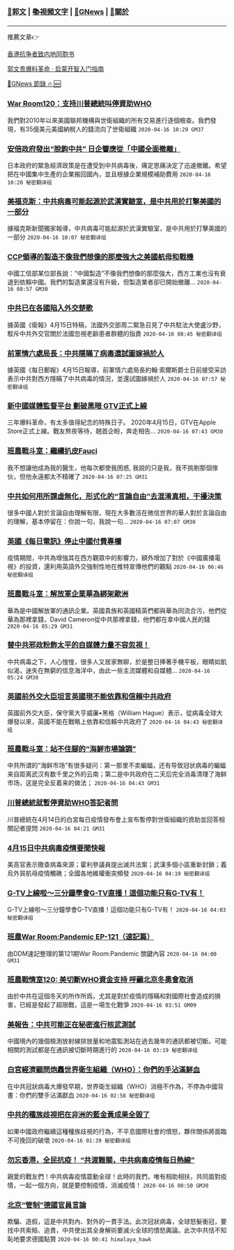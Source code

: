 ###  [:eagle:郭文](https://github.com/ourhimalayas/txt) | [:books:視頻文字](https://github.com/ourhimalayas/txt/blob/master/content/README.md) | [:newspaper:GNews](https://github.com/ourhimalayas/txt/blob/master/content/gnews/README.md) | [:pray:關於](https://github.com/ourhimalayas/home/tree/master/about)
---

推薦文章:point_right:

[香港抗争者致内地同胞书](https://github.com/ourhimalayas/news/blob/master/2019/08/a_letter_from_the_hong_kong_people.md)

[郭文贵爆料革命 · 启蒙开智入门指南](https://github.com/ourhimalayas/txt/issues/1)

[:newspaper:GNews 節錄 :fire: :new:](https://github.com/ourhimalayas/txt/blob/master/content/gnews/README.md) 



### [War Room120：支持川普總統叫停資助WHO](/content/gnews/1/README.md)

我們對2010年以來美國聯邦機構與世衛組織的所有交易進行逐個檢查。我們發現，有35億美元美國納稅人的錢流向了世衛組織  `2020-04-16 10:29 GM37`

### [安倍政府發出“脫鉤中共” 日企響應從「中國全面撤離」](/content/gnews/2/README.md)

日本政府的緊急經濟政策是在遭受到中共病毒後，痛定思痛決定了迅速撤離。希望把在中國集中生產的企業搬回國內，並且根據企業規模補助費用  `2020-04-16 10:20 秘密翻译组`

### [美福克斯：中共病毒可能起源於武漢實驗室，是中共用於打擊美國的一部分](/content/gnews/3/README.md)

據福克斯新聞獨家報導，中共病毒可能起源於武漢實驗室，是中共用於打擊美國的一部分  `2020-04-16 10:07 秘密翻译组`

### [CCP領導的製造不像我們想像的那麼強大之美國航母和戰機](/content/gnews/4/README.md)

中國工信部某位部長說：“中國製造”不像我們想像的那麼強大，西方工業也沒有衰退到依賴中國。我們的製造業還沒有升級，但製造業者卻已開始撤離...  `2020-04-16 08:57 GM30`

### [中共已在各國陷入外交楚歌](/content/gnews/5/README.md)

據英國《衛報》4月15日特稿，法國外交部周二緊急召見了中共駐法大使盧沙野，駁斥中共外交官關於法國忽視老齡患者群體的指責  `2020-04-16 08:45 秘密翻译组`

### [前軍情六處局長：中共隱瞞了病毒還試圖嫁禍於人](/content/gnews/6/README.md)

據英國《每日郵報》4月15日報導，前軍情六處局長約翰·索爾斯爵士日前接受采訪表示中共對西方隱瞞了中共病毒的情況，並還試圖嫁禍於人  `2020-04-16 07:57 秘密翻译组`

### [新中國媒體監督平台 劃破黑暗 GTV正式上線](/content/gnews/7/README.md)

三年爆料革命，有太多值得紀念的特殊日子。 2020年4月15日，GTV在Apple Store正式上線。戰友熬夜等待，翹首企盼，奔走相告...  `2020-04-16 07:43 GM30`

### [班農戰斗室：繼續扒皮Fauci](/content/gnews/8/README.md)

我不想讓他成為我的醫生，他每次都使我困惑, 我說的只是我，我不挑剔那個傢伙，但他永遠都太不精確了  `2020-04-16 07:25 GM31`

### [中共如何用所謂虛無化，形式化的“言論自由”去混淆真相，干擾決策](/content/gnews/9/README.md)

很多中國人對於言論自由理解有限，現在大多數活在微信世界的華人對於言論自由的理解，基本停留在：你說一句，我說一句...  `2020-04-16 07:07 GM30`

### [英國《每日電訊》停止中國付費專欄](/content/gnews/10/README.md)

疫情期間，中共為增強其在西方觀眾中的影響力，額外增加了對於《中國廣播電視》的投資，還利用英語外交強制性地在推特宣傳他們的觀點  `2020-04-16 06:46 秘密翻译组`

### [班農戰斗室：解放軍企業華為綁架歐洲](/content/gnews/11/README.md)

華為是中國解放軍的通訊企業。英國貴族和英國精英們都與華為同流合污，他們從華為那裡拿錢，David Cameron從中共那裡拿錢，他們都在拿中國人民的錢  `2020-04-16 05:29 GM31`

### [替中共邪政粉飾太平的自媒體力量不容忽視！](/content/gnews/12/README.md)

中共病毒之下，人心惶惶，很多人又居家無聊，於是整日捧著手機平板，眼睛如飢似渴，迷失在無窮的信息海洋中，由此一些主流媒體和自媒體...  `2020-04-16 05:24 GM30`

### [英國前外交大臣坦言英國現不能依靠和信賴中共政府](/content/gnews/13/README.md)

英國前外交大臣，保守黨大亨威廉•黑格（William Hague）表示，從病毒全球大爆發以來，英國不能在戰略上依靠和信賴中共政府了  `2020-04-16 04:43 秘密翻译组`

### [班農戰斗室：站不住腳的“海鮮市場論調”](/content/gnews/14/README.md)

中共所谓的“海鲜市场”有很多疑问：第一那里不卖蝙蝠，还有导致冠状病毒的蝙蝠来自距离武汉有数千里之外的云南；第二是中共政府在二天后完全消毒清理了海鲜市场，这是完全反着来的做法；  `2020-04-16 04:43 GM31`

### [川普總統就暫停資助WHO答記者問](/content/gnews/15/README.md)

川普總統在4月14日的白宮每日疫情發布會上宣布暫停對世衛組織的資助並回答相關記者提問  `2020-04-16 04:21 GM31`

### [4月15日中共病毒疫情要聞快報](/content/gnews/16/README.md)

美高官表示徹查病毒來源；霍利參議員提出滅共法案；武漢多個小區重新封鎖；義烏外貿航母疫情觸礁；全國各地維權衝突頻發  `2020-04-16 04:19 秘密翻译组`

### [G-TV上線啦～三分鐘學會G-TV直播！這個功能只有G-TV有！](/content/gnews/17/README.md)

G-TV上線啦～三分鐘學會G-TV直播！這個功能只有G-TV有！  `2020-04-16 04:03 秘密翻译组`

### [班農War Room:Pandemic EP-121（速記篇）](/content/gnews/18/README.md)

由DDM速記整理的第121期War Room:Pandemic 關鍵內容  `2020-04-16 04:00 GM31`

### [班農戰情室120: 美切斷WHO資金支持 呼籲北京冬奧會取消](/content/gnews/19/README.md)

由於中共在這個冬天的所作所爲，尤其是對於疫情的隱瞞和對國際社會造成的損害，已經是發起了超限戰，這是一場生化戰爭  `2020-04-16 03:51 GM09`

### [美報告：中共可能正在秘密進行核武測試](/content/gnews/20/README.md)

中國境內的幾個檢測放射線排放量和地震監測站在過去幾年的通訊都被切斷。可能相關的測試都是在通訊被切斷時期進行的  `2020-04-16 03:19 秘密翻译组`

### [白宮經濟顧問炮轟世界衛生組織（WHO）：你們的手沾滿鮮血](/content/gnews/21/README.md)

在中共冠狀病毒大爆發早期，世界衛生組織（WHO）消極不作為，不停為中國背書：你們的雙手沾滿獻血  `2020-04-16 02:58 秘密翻译组`

### [中共的種族歧視把在非洲的藍金黃成果全毀了](/content/gnews/22/README.md)

如果中國政府繼續這種種族歧視的行為，不平息國際社會的憤怒，夥伴關係將面臨不可挽回的破壞  `2020-04-16 01:39 秘密翻译组`

### [勿忘香港，全民抗疫！ “共渡難關，中共病毒疫情每日熱線”](/content/gnews/23/README.md)

親愛的戰友們！中共病毒疫情震動全球！此時的我們，唯有相助相扶，共同面對疫情，一起一個方向，就是要控制疫情，消滅疫情！  `2020-04-16 00:50 GM30`

### [北京“管制”德國官員言論](/content/gnews/24/README.md)

欺騙、造假，這是中共對內、對外的一貫手法。此次冠狀病毒，全球怒髮衝冠，要找中共索賠、追責，中共使出其全身解術要滅火全球的憤怒輿論。此次中共恬不知恥地要求德國點贊  `2020-04-16 00:41 himalaya_hawk`

